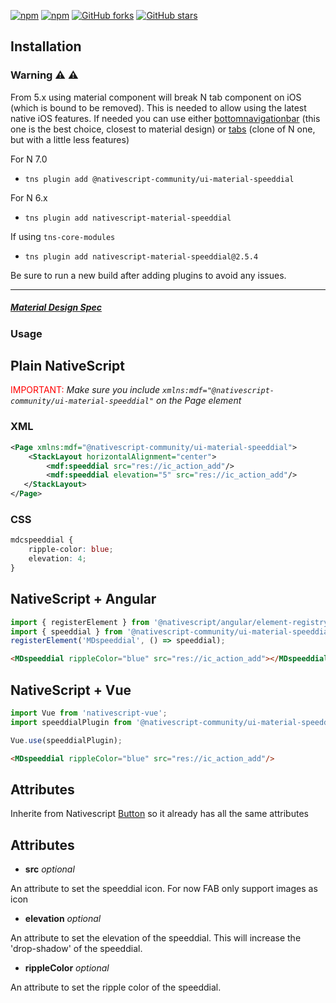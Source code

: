 [![npm](https://img.shields.io/npm/v/nativescript-material-speeddial.svg)](https://www.npmjs.com/package/nativescript-material-speeddial)
[![npm](https://img.shields.io/npm/dt/nativescript-material-speeddial.svg?label=npm%20downloads)](https://www.npmjs.com/package/nativescript-material-speeddial)
[![GitHub forks](https://img.shields.io/github/forks/Akylas/nativescript-material-components.svg)](https://github.com/Akylas/nativescript-material-components/network)
[![GitHub stars](https://img.shields.io/github/stars/Akylas/nativescript-material-components.svg)](https://github.com/Akylas/nativescript-material-components/stargazers)

## Installation

### Warning :warning: :warning: 
From 5.x using material component will break N tab component on iOS (which is bound to be removed). This is needed to allow using the latest native iOS features. If needed you can use either [bottomnavigationbar](https://www.npmjs.com/package/nativescript-material-bottomnavigationbar) (this one is the best choice, closest to material design) or [tabs](https://www.npmjs.com/package/nativescript-material-tabs) (clone of N one, but with a little less features)

For N 7.0
* `tns plugin add @nativescript-community/ui-material-speeddial`

For N 6.x
* `tns plugin add nativescript-material-speeddial`

If using ```tns-core-modules```
* `tns plugin add nativescript-material-speeddial@2.5.4`

Be sure to run a new build after adding plugins to avoid any issues.

---

##### [Material Design Spec](https://material.io/design/components/speeddials.html)

### Usage


## Plain NativeScript

<span style="color:red">IMPORTANT: </span>_Make sure you include `xmlns:mdf="@nativescript-community/ui-material-speeddial"` on the Page element_

### XML

```XML
<Page xmlns:mdf="@nativescript-community/ui-material-speeddial">
    <StackLayout horizontalAlignment="center">
        <mdf:speeddial src="res://ic_action_add"/>
        <mdf:speeddial elevation="5" src="res://ic_action_add"/>
   </StackLayout>
</Page>
```

### CSS

```CSS
mdcspeeddial {
    ripple-color: blue;
    elevation: 4;
}
```

## NativeScript + Angular

```typescript
import { registerElement } from '@nativescript/angular/element-registry';
import { speeddial } from '@nativescript-community/ui-material-speeddial';
registerElement('MDspeeddial', () => speeddial);
```

```html
<MDspeeddial rippleColor="blue" src="res://ic_action_add"></MDspeeddial>
```

## NativeScript + Vue

```javascript
import Vue from 'nativescript-vue';
import speeddialPlugin from '@nativescript-community/ui-material-speeddial/vue';

Vue.use(speeddialPlugin);
```

```html
<MDspeeddial rippleColor="blue" src="res://ic_action_add"/>
```

## Attributes

Inherite from Nativescript [Button](https://docs.nativescript.org/ui/ns-ui-widgets/button) so it already has all the same attributes

## Attributes

* **src** _optional_

An attribute to set the speeddial icon. For now FAB only support images as icon

* **elevation** _optional_

An attribute to set the elevation of the speeddial. This will increase the 'drop-shadow' of the speeddial.

* **rippleColor** _optional_

An attribute to set the ripple color of the speeddial.
